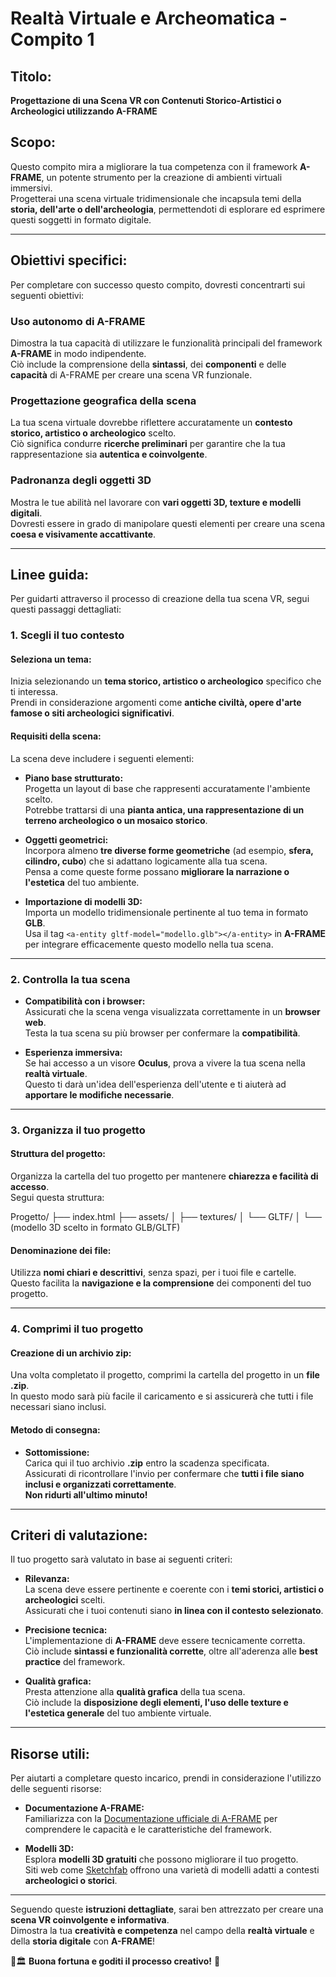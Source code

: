 # Realtà Virtuale e Archeomatica - Compito 1

## Titolo:
**Progettazione di una Scena VR con Contenuti Storico-Artistici o Archeologici utilizzando A-FRAME**

## Scopo:
Questo compito mira a migliorare la tua competenza con il framework **A-FRAME**, un potente strumento per la creazione di ambienti virtuali immersivi.  
Progetterai una scena virtuale tridimensionale che incapsula temi della **storia, dell'arte o dell'archeologia**, permettendoti di esplorare ed esprimere questi soggetti in formato digitale.

---

## Obiettivi specifici:
Per completare con successo questo compito, dovresti concentrarti sui seguenti obiettivi:

### **Uso autonomo di A-FRAME**
Dimostra la tua capacità di utilizzare le funzionalità principali del framework **A-FRAME** in modo indipendente.  
Ciò include la comprensione della **sintassi**, dei **componenti** e delle **capacità** di A-FRAME per creare una scena VR funzionale.

### **Progettazione geografica della scena**
La tua scena virtuale dovrebbe riflettere accuratamente un **contesto storico, artistico o archeologico** scelto.  
Ciò significa condurre **ricerche preliminari** per garantire che la tua rappresentazione sia **autentica e coinvolgente**.

### **Padronanza degli oggetti 3D**
Mostra le tue abilità nel lavorare con **vari oggetti 3D, texture e modelli digitali**.  
Dovresti essere in grado di manipolare questi elementi per creare una scena **coesa e visivamente accattivante**.

---

## Linee guida:
Per guidarti attraverso il processo di creazione della tua scena VR, segui questi passaggi dettagliati:

### **1. Scegli il tuo contesto**
#### Seleziona un tema:
Inizia selezionando un **tema storico, artistico o archeologico** specifico che ti interessa.  
Prendi in considerazione argomenti come **antiche civiltà, opere d'arte famose o siti archeologici significativi**.

#### Requisiti della scena:
La scena deve includere i seguenti elementi:

- **Piano base strutturato:**  
  Progetta un layout di base che rappresenti accuratamente l'ambiente scelto.  
  Potrebbe trattarsi di una **pianta antica, una rappresentazione di un terreno archeologico o un mosaico storico**.

- **Oggetti geometrici:**  
  Incorpora almeno **tre diverse forme geometriche** (ad esempio, **sfera, cilindro, cubo**) che si adattano logicamente alla tua scena.  
  Pensa a come queste forme possano **migliorare la narrazione o l'estetica** del tuo ambiente.

- **Importazione di modelli 3D:**  
  Importa un modello tridimensionale pertinente al tuo tema in formato **GLB**.  
  Usa il tag `<a-entity gltf-model="modello.glb"></a-entity>` in **A-FRAME** per integrare efficacemente questo modello nella tua scena.

---

### **2. Controlla la tua scena**
- **Compatibilità con i browser:**  
  Assicurati che la scena venga visualizzata correttamente in un **browser web**.  
  Testa la tua scena su più browser per confermare la **compatibilità**.

- **Esperienza immersiva:**  
  Se hai accesso a un visore **Oculus**, prova a vivere la tua scena nella **realtà virtuale**.  
  Questo ti darà un'idea dell'esperienza dell'utente e ti aiuterà ad **apportare le modifiche necessarie**.

---

### **3. Organizza il tuo progetto**
#### Struttura del progetto:
Organizza la cartella del tuo progetto per mantenere **chiarezza e facilità di accesso**.  
Segui questa struttura:

Progetto/ ├── index.html 
          ├── assets/ 
           │  ├── textures/
           │  └── GLTF/ 
           │    └── (modello 3D scelto in formato GLB/GLTF)

#### Denominazione dei file:
Utilizza **nomi chiari e descrittivi**, senza spazi, per i tuoi file e cartelle.  
Questo facilita la **navigazione e la comprensione** dei componenti del tuo progetto.

---

### **4. Comprimi il tuo progetto**
#### Creazione di un archivio zip:
Una volta completato il progetto, comprimi la cartella del progetto in un **file .zip**.  
In questo modo sarà più facile il caricamento e si assicurerà che tutti i file necessari siano inclusi.

#### Metodo di consegna:
- **Sottomissione:**  
  Carica qui il tuo archivio **.zip** entro la scadenza specificata.  
  Assicurati di ricontrollare l'invio per confermare che **tutti i file siano inclusi e organizzati correttamente**.  
  **Non ridurti all'ultimo minuto!**

---

## Criteri di valutazione:
Il tuo progetto sarà valutato in base ai seguenti criteri:

- **Rilevanza:**  
  La scena deve essere pertinente e coerente con i **temi storici, artistici o archeologici** scelti.  
  Assicurati che i tuoi contenuti siano **in linea con il contesto selezionato**.

- **Precisione tecnica:**  
  L'implementazione di **A-FRAME** deve essere tecnicamente corretta.  
  Ciò include **sintassi e funzionalità corrette**, oltre all'aderenza alle **best practice** del framework.

- **Qualità grafica:**  
  Presta attenzione alla **qualità grafica** della tua scena.  
  Ciò include la **disposizione degli elementi, l'uso delle texture e l'estetica generale** del tuo ambiente virtuale.

---

## Risorse utili:
Per aiutarti a completare questo incarico, prendi in considerazione l'utilizzo delle seguenti risorse:

- **Documentazione A-FRAME:**  
  Familiarizza con la [Documentazione ufficiale di A-FRAME](https://aframe.io/docs/) per comprendere le capacità e le caratteristiche del framework.

- **Modelli 3D:**  
  Esplora **modelli 3D gratuiti** che possono migliorare il tuo progetto.  
  Siti web come [Sketchfab](https://sketchfab.com/) offrono una varietà di modelli adatti a contesti **archeologici o storici**.

---

Seguendo queste **istruzioni dettagliate**, sarai ben attrezzato per creare una **scena VR coinvolgente e informativa**.  
Dimostra la tua **creatività e competenza** nel campo della **realtà virtuale** e della **storia digitale** con **A-FRAME**!  

🎨🏛️ **Buona fortuna e goditi il processo creativo!** 🚀
